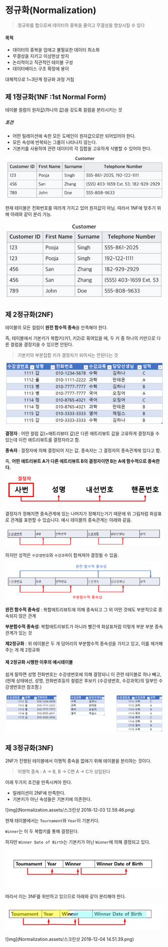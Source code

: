 # 정규화(Normalization)

> 정규화를 함으로써 데이터의 중복을 줄이고 무결성을 향상시킬 수 있다

#### 목적

- 데이터의 중복을 업애고 불필요한 데이터 최소화
- 무결성을 지키고 이상현상 방지
- 논리적이고 직관적인 테이블 구성
- 데이터베이스 구조 확장에 용이



대체적으로 1~3단계 정규화 과정 거침



## 제 1정규화(1NF :1st Normal Form)

테이블 컬럼이 원자값(하나의 값)을 갖도록 컬럼을 분리시키는 것

##### 조건

- 어떤 릴레이션에 속한 모든 도메인이 원자값으로만 되어있어야 한다.
- 모든 속성에 반복되는 그룹이 나타나지 않는다.
- 기본키를 사용하여 관련 데이터의 각 집합을 고유하게 식별할 수 있어야 한다.

![image-20220915160456001](Normalization.assets/image-20220915160456001.png)

현재 테이블은 전화번호를 여러개 가지고 있어 원자값이 아님. 따라서 1NF에 맞추기 위해 아래와 같이 분리 가능.

![image-20220915160531453](Normalization.assets/image-20220915160531453.png)



## 제 2정규화(2NF)

테이블의 모든 컬럼이 **완전 함수적 종속**을 만족해야 한다.

즉, 테이블에서 기본키가 복합키(키1, 키2)로 묶여있을 때, 두 키 중 하나의 키만으로 다른 컬럼을 결정지을 수 있으면 안된다.

> 기본키의 부분집합 키가 결정자가 되어서는 안된다는 것

![image-20220915164232429](Normalization.assets/image-20220915164232429.png)

**결정자** : 어떤 컬럼 값(=애트리뷰터 값)은 다른 애트리뷰트 값을 고유하게 결정지을 수 있는데 이런 애트리뷰트를 결정자라고 함.  

**종속자** : 결정자에 의해 결정되어 지는 값. 종속자는 그 결정자의 종속관계에 있다고 함.

즉, **어떤 애트리뷰트 A가 다른 애트리뷰트 B의 결정자이면 B는 A에 함수적으로 종속한다.** 



![image-20220915164739790](Normalization.assets/image-20220915164739790.png)

결정자가 정해지면 종속관계에 있는 나머지가 정해지는거기 때문에 위 그림처럼 화살표로 관계를 표현할 수 있습니다. 예시 테이블의 종속관계는 아래와 같음.

![img](Normalization.assets/img.png)

하지만 성적은 `수강생번호`와 `수강과목`이 합쳐져야 결정될 수 있음.

![img](Normalization.assets/img-16632281843028.png)

**완전 함수적 종속성** : 복합애트리뷰트에 의해 종속되고 그 외 어떤 것에도 부분적으로 종속되지 않은 관계

**부분함수적 종속성**:  복합애트리뷰트가 아니라 빨간색 화살표처럼 이렇게 부분 부분 종속 관계가 있는 것



**제2정규화** : 위 테이블은 두 개 덩어리의 부분함수적 종속성을 가지고 있고, 이를 제거해주는 게 제 2정규화



#### 제 2정규화 시행한 이후의 예시테이블

쉽게 말하면 성명 전화번호는 수강생번호에 의해 결정되니 이 관련 테이블로 하나 빼고, (현재 상태에선, 성명, 전화번호등의 컬럼은 후보키 {수강생번호, 수강과목}의 일부인 수강생번호만 참조함.)

![img](Normalization.assets/img-166322823598211.png)

## 제 3정규화(3NF)

2NF가 진행된 테이블에서 이행적 종속을 없애기 위해 테이블을 분리하는 것이다.

> 이행적 종속 : A → B, B → C면 A → C가 성립된다

아래 두가지 조건을 만족시켜야 한다.

- 릴레이션이 2NF에 만족한다.
- 기본키가 아닌 속성들은 기본키에 의존한다.

![img](Normalization.assets/스크린샷 2018-12-03 12.59.46.png)

현재 테이블에서는 `Tournament`와 `Year`이 기본키다.

`Winner`는 이 두 복합키를 통해 결정된다.

하지만 `Winner Date of Birth`는 기본키가 아닌 `Winner`에 의해 결정되고 있다.

![image-20220915171843747](Normalization.assets/image-20220915171843747.png)

따라서 이는 3NF를 위반하고 있으므로 아래와 같이 분리해야 한다.

![image-20220915171955747](Normalization.assets/image-20220915171955747.png)

![img](Normalization.assets/스크린샷 2018-12-04 14.51.39.png)

